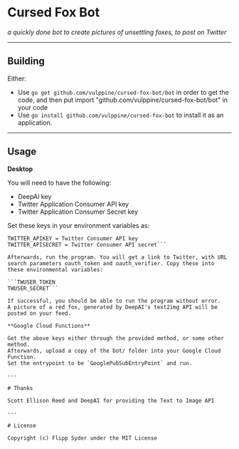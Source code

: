 # Cursed Fox Bot
*a quickly done bot to create pictures of unsettling foxes, to post on Twitter*

---

## Building

Either:
- Use `go get github.com/vulppine/cursed-fox-bot/bot` in order to get the code, and then put import "github.com/vulppine/cursed-fox-bot/bot" in your code
- Use `go install github.com/vulppine/cursed-fox-bot` to install it as an application.

---

## Usage

**Desktop**

You will need to have the following:
- DeepAI key
- Twitter Application Consumer API key
- Twitter Application Consumer Secret key

Set these keys in your environment variables as:
```DEEP_AIKEY = DeepAI key
TWITTER_APIKEY = Twitter Consumer API key
TWITTER_APISECRET = Twitter Consumer API secret```

Afterwards, run the program. You will get a link to Twitter, with URL search parameters oauth_token and oauth_verifier. Copy these into these environmental variables:

```TWUSER_TOKEN
TWUSER_SECRET```

If successful, you should be able to run the program without error.
A picture of a red fox, generated by DeepAI's text2img API will be posted on your feed.

**Google Cloud Functions**

Get the above keys either through the provided method, or some other method.
Afterwards, upload a copy of the bot/ folder into your Google Cloud Function.
Set the entrypoint to be `GooglePubSubEntryPoint` and run.

---

# Thanks

Scott Ellison Reed and DeepAI for providing the Text to Image API

---

# License

Copyright (c) Flipp Syder under the MIT License
